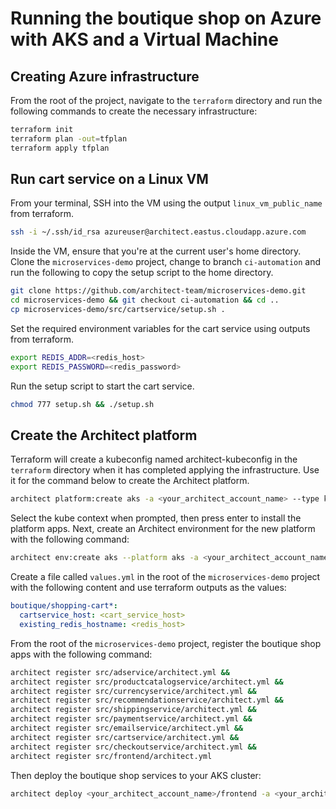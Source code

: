 # Running the boutique shop on Azure with AKS and a Virtual Machine

## Creating Azure infrastructure

From the root of the project, navigate to the `terraform` directory and run the following commands to create the necessary infrastructure:

```sh
terraform init
terraform plan -out=tfplan
terraform apply tfplan
```

## Run cart service on a Linux VM

From your terminal, SSH into the VM using the output `linux_vm_public_name` from terraform.

```sh
ssh -i ~/.ssh/id_rsa azureuser@architect.eastus.cloudapp.azure.com
```

Inside the VM, ensure that you're at the current user's home directory. Clone the `microservices-demo` project, change to branch `ci-automation` and run the following to copy the setup script to the home directory.

```sh
git clone https://github.com/architect-team/microservices-demo.git
cd microservices-demo && git checkout ci-automation && cd ..
cp microservices-demo/src/cartservice/setup.sh .
```

Set the required environment variables for the cart service using outputs from terraform.

```sh
export REDIS_ADDR=<redis_host>
export REDIS_PASSWORD=<redis_password>
```

Run the setup script to start the cart service.

```sh
chmod 777 setup.sh && ./setup.sh
```

## Create the Architect platform

Terraform will create a kubeconfig named architect-kubeconfig in the `terraform` directory when it has completed applying the infrastructure. Use it for the command below to create the Architect platform.

```sh
architect platform:create aks -a <your_architect_account_name> --type kubernetes --kubeconfig architect-kubeconfig
```

Select the kube context when prompted, then press enter to install the platform apps. Next, create an Architect environment for the new platform with the following command:

```sh
architect env:create aks --platform aks -a <your_architect_account_name>
```

Create a file called `values.yml` in the root of the `microservices-demo` project with the following content and use terraform outputs as the values:

```yml
boutique/shopping-cart*:
  cartservice_host: <cart_service_host>
  existing_redis_hostname: <redis_host>
```

From the root of the `microservices-demo` project, register the boutique shop apps with the following command:

```sh
architect register src/adservice/architect.yml &&
architect register src/productcatalogservice/architect.yml &&
architect register src/currencyservice/architect.yml &&
architect register src/recommendationservice/architect.yml &&
architect register src/shippingservice/architect.yml &&
architect register src/paymentservice/architect.yml &&
architect register src/emailservice/architect.yml &&
architect register src/cartservice/architect.yml &&
architect register src/checkoutservice/architect.yml &&
architect register src/frontend/architect.yml
```

Then deploy the boutique shop services to your AKS cluster:

```sh
architect deploy <your_architect_account_name>/frontend -a <your_architect_account_name> -e aks -i frontend:frontend -v values.yml --auto-approve
```
